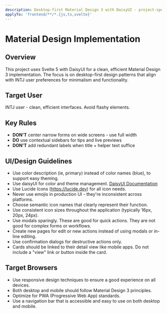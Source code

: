 ```yaml
---
description: Desktop-first Material Design 3 with DaisyUI - project-specific patterns
applyTo: 'frontend/**/*.{js,ts,svelte}'
---
```


# Material Design Implementation

## Overview

This project uses Svelte 5 with DaisyUI for a clean, efficient Material Design 3 implementation. The focus is on desktop-first design patterns that align with INTJ user preferences for minimalism and functionality.

## Target User

INTJ user - clean, efficient interfaces. Avoid flashy elements.

## Key Rules

- **DON'T** center narrow forms on wide screens - use full width
- **DO** use contextual sidebars for tips and live previews
- **DON'T** add redundant labels when title + helper text suffice

## UI/Design Guidelines

- Use color description (ie, primary) instead of color names (blue), to support easy theming.
- Use daisyUI for color and theme management. [DaisyUI Documentation](https://daisyui.com/llms.txt)
- Use Lucide Icons (https://lucide.dev) for all icon needs.
- Never use emojis in production UI - they're inconsistent across platforms.
- Choose semantic icon names that clearly represent their function.
- Use consistent icon sizes throughout the application (typically 16px, 20px, 24px).
- Use modals sparingly. These are good for quick actions. They are not good for complex forms or workflows.
- Create new pages for edit or new actions instead of using modals or in-line editing.
- Use confirmation dialogs for destructive actions only.
- Cards should be linked to their detail view like mobile apps. Do not include a "view" link or button inside the card.

## Target Browsers

- Use responsive design techniques to ensure a good experience on all devices.
- Both desktop and mobile should follow Material Design 3 principles.
- Optimize for PWA (Progressive Web App) standards.
- Use a navigation bar that is accessible and easy to use on both desktop and mobile.
